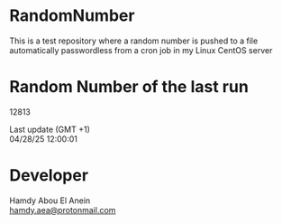 # RandomNumber    
This is a test repository where a random number is pushed to a file automatically passwordless from a cron job in my Linux CentOS server    
# Random Number of the last run   
12813
      
Last update (GMT +1)    
04/28/25 12:00:01
# Developer    
Hamdy Abou El Anein   
hamdy.aea@protonmail.com
